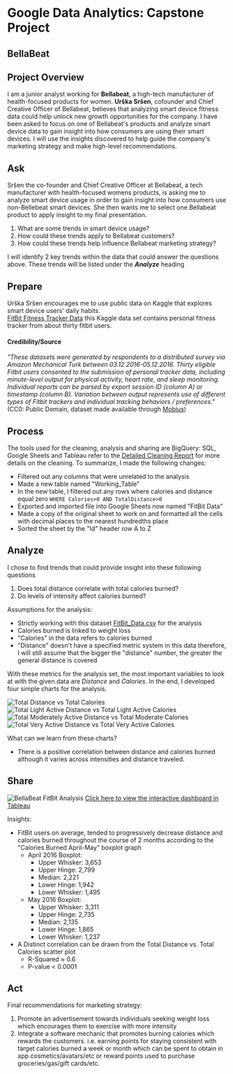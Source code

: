 # Google Data Analytics: Capstone Project
## BellaBeat
## Project Overview
I am a junior analyst working for **Bellabeat**, a high-tech manufacturer of health-focused products for women. **Urška Sršen**, cofounder and Chief Creative Officer of Bellabeat, believes that analyzing smart device fitness data could help unlock new growth opportunities for the company. I have been asked to focus on one of Bellabeat's products and analyze smart device data to gain insight into how consumers are using their smart devices. I will use the insights discovered to help guide the company's marketing strategy and make high-level recommendations.
## Ask
Sršen the co-founder and Chief Creative Officer at Bellabeat, a tech manufacturer with health-focused womens products, is asking me to analyze smart device usage in order to gain insight into how consumers use non-Bellebeat smart devices. She then wants me to select one Bellabeat product to apply insight to my final presentation.
1. What are some trends in smart device usage?
2. How could these trends apply to Bellabeat customers?
3. How could these trends help influence Bellabeat marketing strategy?

I will identify 2 key trends within the data that could answer the questions above. These trends will be listed under the ***Analyze*** heading
## Prepare
Urška Sršen encourages me to use public data on Kaggle that explores smart device users' daily habits.\
[FitBit Fitness Tracker Data](https://www.kaggle.com/arashnic/fitbit) this Kaggle data set contains personal fitness tracker from about thirty fitbit users.
#### Credibility/Source
*"These datasets were generated by respondents to a distributed survey via Amazon Mechanical Turk between 03.12.2016-05.12.2016. Thirty eligible Fitbit users consented to the submission of personal tracker data, including minute-level output for physical activity, heart rate, and sleep monitoring. Individual reports can be parsed by export session ID (column A) or timestamp (column B). Variation between output represents use of different types of Fitbit trackers and individual tracking behaviors / preferences."*(CC0: Public Domain, dataset made available through [Mobius](https://www.kaggle.com/arashnic))
## Process
The tools used for the cleaning, analysis and sharing are BigQuery: SQL, Google Sheets and Tableau
refer to the [Detailed Cleaning Report](https://github.com/ToeKnee013/Capstone-Project-BellaBeat/blob/main/Detailed%20Cleaning%20Report.md) for more details on the cleaning.
To summarize, I made the following changes:
* Filtered out any columns that were unrelated to the analysis
* Made a new table named "Working_Table"
* In the new table, I filtered out any rows where calories and distance equal zero ```WHERE Calories>0 AND TotalDistance>0```
* Exported and imported file into Google Sheets now named "FitBit Data"
* Made a copy of the original sheet to work on and formatted all the cells with decimal places to the nearest hundredths place
* Sorted the sheet by the "Id" header row A to Z
## Analyze
I chose to find trends that could provide insight into these following questions
1. Does total distance correlate with total calories burned?
2. Do levels of intensity affect calories burned?

Assumptions for the analysis:
* Strictly working with this dataset [FitBit_Data.csv](https://github.com/ToeKnee013/Capstone-Project-BellaBeat/files/7009212/FitBit_Data.csv) for the analysis
* Calories burned is linked to weight loss
* "Calories" in the data refers to calories burned
* "Distance" doesn't have a specified metric system in this data therefore, I will still assume that the bigger the "distance" number, the greater the general distance is covered

With these metrics for the analysis set, the most important variables to look at with the given data are *Distance* and *Calories*. In the end, I developed four simple charts for the analysis.

![Total Distance vs  Total Calories](https://user-images.githubusercontent.com/88196954/129946417-ccb9f333-d9eb-457c-93b2-0807cec587db.png)
![Total Light Active Distance vs  Total Light Active Calories](https://user-images.githubusercontent.com/88196954/129946767-2e83841b-59bc-4bb1-9601-72de51d441a6.png)
![Total Moderately Active Distance vs  Total Moderate Calories](https://user-images.githubusercontent.com/88196954/129946783-ee7a1bf5-6d64-4f59-83e1-da0b9e14b94c.png)
![Total Very Active Distance vs  Total Very Active Calories](https://user-images.githubusercontent.com/88196954/129946796-019bf6df-dd77-46e7-8154-9ba95c675446.png)

What can we learn from these charts?
* There is a positive correlation between distance and calories burned although it varies across intensities and distance traveled.
## Share
![BellaBeat FitBit Analysis](https://user-images.githubusercontent.com/88196954/130274675-346730c0-5af7-433d-8a96-a02241a4478b.png)
[Click here to view the interactive dashboard in Tableau](https://public.tableau.com/views/GoogleDataAnalyticsCapstoneProjectBellaBeat/Dashboard1?:language=en-US&:display_count=n&:origin=viz_share_link)

Insights:
* FitBit users on average, tended to progressively decrease distance and calories burned throughout the course of 2 months according to the "Calories Burned April-May" boxplot graph
  * April 2016 Boxplot:
    * Upper Whisker: 3,653
    * Upper Hinge: 2,799
    * Median: 2,221
    * Lower Hinge: 1,942
    * Lower Whisker: 1,495
  * May 2016 Boxplot:
    * Upper Whisker: 3,311
    * Upper Hinge: 2,735
    * Median: 2,135
    * Lower Hinge: 1,865
    * Lower Whisker: 1,237
* A Distinct correlation can be drawn from the Total Distance vs. Total Calories scatter plot 
  * R-Squared ≈ 0.6
  * P-value < 0.0001
## Act
Final recommendations for marketing strategy:
1. Promote an advertisement towards individuals seeking weight loss which encourages them to exercise with more intensity
2. Integrate a software mechanic that promotes burning calories which rewards the customers.  i.e. earning points for staying consistent with target calories burned a week or month which can be spent to obtain in app cosmetics/avatars/etc or reward points used to purchase groceries/gas/gift cards/etc.
